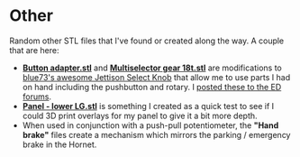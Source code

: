 # Other

Random other STL files that I've found or created along the way.  A couple that are here:

* [**Button adapter.stl**](Button%20adapter.stl) and [**Multiselector gear 18t.stl**](Multiselector%20gear%2018t.stl)
are modifications to [blue73's awesome Jettison Select Knob](https://forums.eagle.ru/showthread.php?t=239718)
that allow me to use parts I had on hand including the pushbutton and rotary.  I [posted these to the ED
forums](https://forums.eagle.ru/showpost.php?p=4471487&postcount=58).
* [**Panel - lower LG.stl**](Panel%20-%20lower%20LG.stl) is something I created as a quick test to see if I
could 3D print overlays for my panel to give it a bit more depth.
* When used in conjunction with a push-pull potentiometer, the **"Hand brake"** files create a mechanism
which mirrors the parking / emergency brake in the Hornet.
